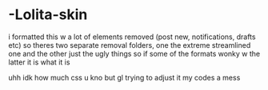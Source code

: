 # -Lolita-skin


i formatted this w a lot of elements removed (post new, notifications, drafts etc) so theres two separate removal folders, one the extreme streamlined one and the other just the ugly things 
so if some of the formats wonky w the latter it is what it is 

uhh idk how much css u kno but gl trying to adjust it my codes a mess
